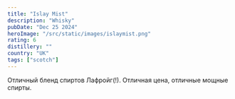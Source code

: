 ```yaml
---
title: "Islay Mist"
description: "Whisky"
pubDate: "Dec 25 2024"
heroImage: "/src/static/images/islaymist.png"
rating: 6
distillery: ""
country: "UK"
tags: ["scotch"]
---
```


Отличный бленд спиртов Лафройг(!). Отличная цена, отличные мощные спирты.
